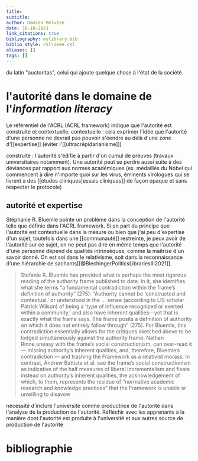 ```yaml
---
title: 
subtitle:
author: Damien Belvèze
date: 30-10-2021
link_citations: true
bibliography: mylibrary.bib
biblio_style: csl\ieee.csl
aliases: []
tags: []
---
```


du latin "auctoritas", celui qui ajoute quelque chose à l'état de la société. 

# l'autorité dans le domaine de l'*information literacy*

Le référentiel de l'ACRL (ACRL framework) indique que l'autorité est construite et contextuelle. 
contextuelle : cela exprimer l'idée que l'autorité d'une personne ne devrait pas pouvoir s'éendre au delà d'une zone d'[[expertise]] (éviter l'[[ultracrépidarianisme]])

construite : l'autorité s'édifie à partir d'un cumul de preuves (travaux universitaires notamment). Une autorité peut se perdre aussi suite à des déviances par rapport aux normes académiques (ex. médaillés du Nobel qui commencent à dire n'importe quoi sur les virus, éminents virologues qui se livrent à des [[études cliniques|essais cliniques]]
de façon opaque et sans respecter le protocole)

## autorité et expertise

Stéphanie R. Bluemle pointe un problème dans la conception de l'autorité telle que définie dans l'ACRL framework. 
Si on part du principe que l'autorité est contextuelle dans la mesure ou bien que j'ai peu d'expertise d'un sujet, toutefois dans une [[communauté]] restreinte, je peux avoir de l'autorité sur ce sujet, on ne peut pas dire en même temps que l'autorité d'une personne dépend de qualités intrinsèques, comme la maitrise d'un savoir donné. 
On est soi dans le relativisme, soit dans la reconnaissance d'une hiérarchie de sachants[[@BlechingerPoliticsLibrariesIII2021]]. 

>Stefanie R. Bluemle has provided what is perhaps the most rigorous reading of the authority frame published to date. In it, she identifies what she terms “a fundamental contradiction within the frame’s definition of authority” (275): “Authority cannot be ‘constructed and contextual,’ or understood in the ... sense (according to LIS scholar Patrick Wilson) of being a ‘type of influence recognized or exerted within a community,’ and also have inherent qualities—yet that is exactly what the frame says. The frame posits a definition of authority on which it does not entirely follow through” (275). For Bluemle, this contradiction essentially allows for the critiques sketched above to be lodged simultaneously against the authority frame. Nathan Rinne,uneasy with the frame’s social constructionism, can over-read it — missing authority’s inherent qualities, and, therefore, Bluemle’s contradiction — and trashing the Framework as a relativist morass. In contrast, Andrew Battista et al. see the frame’s social constructionism as indicative of the half measures of liberal incrementalism and fixate instead on authority’s inherent qualities, the acknowledgement of which, to them, represents the residue of “normative academic research and knowledge practices” that the Framework is unable or unwilling to disavow

nécessité d'inclure l'université comme productrice de l'autorité dans l'analyse de la production de l'autorité. Réfléchir avec les apprenants à la manière dont l'autorité est produite à l'université et aux autres source de production de l'autorité

# bibliographie

